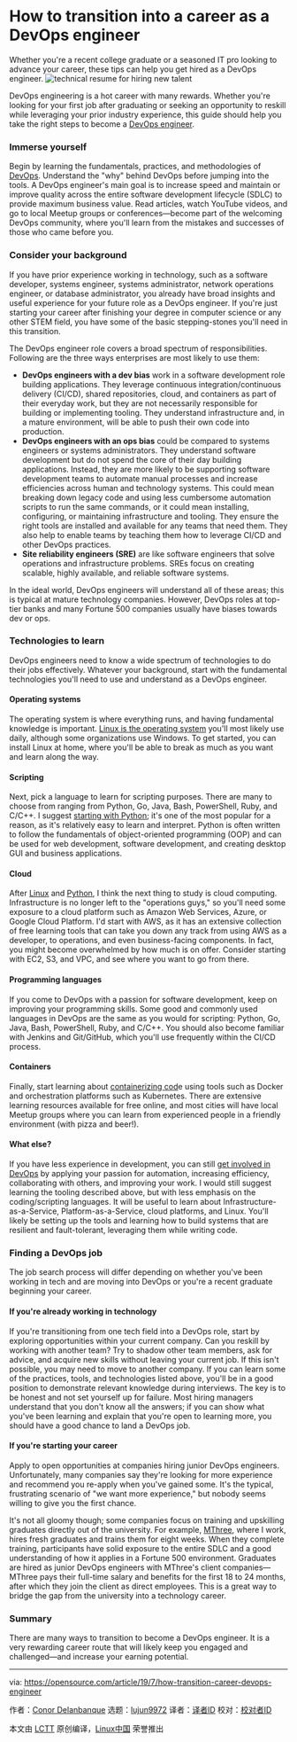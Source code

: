 [#]: collector: (lujun9972)
[#]: translator: ( )
[#]: reviewer: ( )
[#]: publisher: ( )
[#]: url: ( )
[#]: subject: (How to transition into a career as a DevOps engineer)
[#]: via: (https://opensource.com/article/19/7/how-transition-career-devops-engineer)
[#]: author: (Conor Delanbanque https://opensource.com/users/cdelanbanquehttps://opensource.com/users/daniel-ohhttps://opensource.com/users/herontheclihttps://opensource.com/users/marcobravohttps://opensource.com/users/cdelanbanque)

How to transition into a career as a DevOps engineer
======
Whether you're a recent college graduate or a seasoned IT pro looking to
advance your career, these tips can help you get hired as a DevOps
engineer.
![technical resume for hiring new talent][1]

DevOps engineering is a hot career with many rewards. Whether you're looking for your first job after graduating or seeking an opportunity to reskill while leveraging your prior industry experience, this guide should help you take the right steps to become a [DevOps engineer][2].

### Immerse yourself

Begin by learning the fundamentals, practices, and methodologies of [DevOps][3]. Understand the "why" behind DevOps before jumping into the tools. A DevOps engineer's main goal is to increase speed and maintain or improve quality across the entire software development lifecycle (SDLC) to provide maximum business value. Read articles, watch YouTube videos, and go to local Meetup groups or conferences—become part of the welcoming DevOps community, where you'll learn from the mistakes and successes of those who came before you.

### Consider your background

If you have prior experience working in technology, such as a software developer, systems engineer, systems administrator, network operations engineer, or database administrator, you already have broad insights and useful experience for your future role as a DevOps engineer. If you're just starting your career after finishing your degree in computer science or any other STEM field, you have some of the basic stepping-stones you'll need in this transition.

The DevOps engineer role covers a broad spectrum of responsibilities. Following are the three ways enterprises are most likely to use them:

  * **DevOps engineers with a dev bias** work in a software development role building applications. They leverage continuous integration/continuous delivery (CI/CD), shared repositories, cloud, and containers as part of their everyday work, but they are not necessarily responsible for building or implementing tooling. They understand infrastructure and, in a mature environment, will be able to push their own code into production.
  * **DevOps engineers with an ops bias** could be compared to systems engineers or systems administrators. They understand software development but do not spend the core of their day building applications. Instead, they are more likely to be supporting software development teams to automate manual processes and increase efficiencies across human and technology systems. This could mean breaking down legacy code and using less cumbersome automation scripts to run the same commands, or it could mean installing, configuring, or maintaining infrastructure and tooling. They ensure the right tools are installed and available for any teams that need them. They also help to enable teams by teaching them how to leverage CI/CD and other DevOps practices.
  * **Site reliability engineers (SRE)** are like software engineers that solve operations and infrastructure problems. SREs focus on creating scalable, highly available, and reliable software systems.



In the ideal world, DevOps engineers will understand all of these areas; this is typical at mature technology companies. However, DevOps roles at top-tier banks and many Fortune 500 companies usually have biases towards dev or ops.

### Technologies to learn

DevOps engineers need to know a wide spectrum of technologies to do their jobs effectively. Whatever your background, start with the fundamental technologies you'll need to use and understand as a DevOps engineer.

#### Operating systems

The operating system is where everything runs, and having fundamental knowledge is important. [Linux is the operating system][4] you'll most likely use daily, although some organizations use Windows. To get started, you can install Linux at home, where you'll be able to break as much as you want and learn along the way.

#### Scripting

Next, pick a language to learn for scripting purposes. There are many to choose from ranging from Python, Go, Java, Bash, PowerShell, Ruby, and C/C++. I suggest [starting with Python][5]; it's one of the most popular for a reason, as it's relatively easy to learn and interpret. Python is often written to follow the fundamentals of object-oriented programming (OOP) and can be used for web development, software development, and creating desktop GUI and business applications.

#### Cloud

After [Linux][4] and [Python][5], I think the next thing to study is cloud computing. Infrastructure is no longer left to the "operations guys," so you'll need some exposure to a cloud platform such as Amazon Web Services, Azure, or Google Cloud Platform. I'd start with AWS, as it has an extensive collection of free learning tools that can take you down any track from using AWS as a developer, to operations, and even business-facing components. In fact, you might become overwhelmed by how much is on offer. Consider starting with EC2, S3, and VPC, and see where you want to go from there.

#### Programming languages

If you come to DevOps with a passion for software development, keep on improving your programming skills. Some good and commonly used languages in DevOps are the same as you would for scripting: Python, Go, Java, Bash, PowerShell, Ruby, and C/C++. You should also become familiar with Jenkins and Git/GitHub, which you'll use frequently within the CI/CD process.

#### Containers

Finally, start learning about [containerizing cod][6]e using tools such as Docker and orchestration platforms such as Kubernetes. There are extensive learning resources available for free online, and most cities will have local Meetup groups where you can learn from experienced people in a friendly environment (with pizza and beer!).

#### What else?

If you have less experience in development, you can still [get involved in DevOps][3] by applying your passion for automation, increasing efficiency, collaborating with others, and improving your work. I would still suggest learning the tooling described above, but with less emphasis on the coding/scripting languages. It will be useful to learn about Infrastructure-as-a-Service, Platform-as-a-Service, cloud platforms, and Linux. You'll likely be setting up the tools and learning how to build systems that are resilient and fault-tolerant, leveraging them while writing code.

### Finding a DevOps job

The job search process will differ depending on whether you've been working in tech and are moving into DevOps or you're a recent graduate beginning your career.

#### If you're already working in technology

If you're transitioning from one tech field into a DevOps role, start by exploring opportunities within your current company. Can you reskill by working with another team? Try to shadow other team members, ask for advice, and acquire new skills without leaving your current job. If this isn't possible, you may need to move to another company. If you can learn some of the practices, tools, and technologies listed above, you'll be in a good position to demonstrate relevant knowledge during interviews. The key is to be honest and not set yourself up for failure. Most hiring managers understand that you don't know all the answers; if you can show what you've been learning and explain that you're open to learning more, you should have a good chance to land a DevOps job.

#### If you're starting your career

Apply to open opportunities at companies hiring junior DevOps engineers. Unfortunately, many companies say they're looking for more experience and recommend you re-apply when you've gained some. It's the typical, frustrating scenario of "we want more experience," but nobody seems willing to give you the first chance.

It's not all gloomy though; some companies focus on training and upskilling graduates directly out of the university. For example, [MThree][7], where I work, hires fresh graduates and trains them for eight weeks. When they complete training, participants have solid exposure to the entire SDLC and a good understanding of how it applies in a Fortune 500 environment. Graduates are hired as junior DevOps engineers with MThree's client companies—MThree pays their full-time salary and benefits for the first 18 to 24 months, after which they join the client as direct employees. This is a great way to bridge the gap from the university into a technology career.

### Summary

There are many ways to transition to become a DevOps engineer. It is a very rewarding career route that will likely keep you engaged and challenged—and increase your earning potential.

--------------------------------------------------------------------------------

via: https://opensource.com/article/19/7/how-transition-career-devops-engineer

作者：[Conor Delanbanque][a]
选题：[lujun9972][b]
译者：[译者ID](https://github.com/译者ID)
校对：[校对者ID](https://github.com/校对者ID)

本文由 [LCTT](https://github.com/LCTT/TranslateProject) 原创编译，[Linux中国](https://linux.cn/) 荣誉推出

[a]: https://opensource.com/users/cdelanbanquehttps://opensource.com/users/daniel-ohhttps://opensource.com/users/herontheclihttps://opensource.com/users/marcobravohttps://opensource.com/users/cdelanbanque
[b]: https://github.com/lujun9972
[1]: https://opensource.com/sites/default/files/styles/image-full-size/public/lead-images/hiring_talent_resume_job_career.png?itok=Ci_ulYAH (technical resume for hiring new talent)
[2]: https://opensource.com/article/19/7/devops-vs-sysadmin
[3]: https://opensource.com/resources/devops
[4]: https://opensource.com/resources/linux
[5]: https://opensource.com/resources/python
[6]: https://opensource.com/article/18/8/sysadmins-guide-containers
[7]: https://www.mthreealumni.com/
